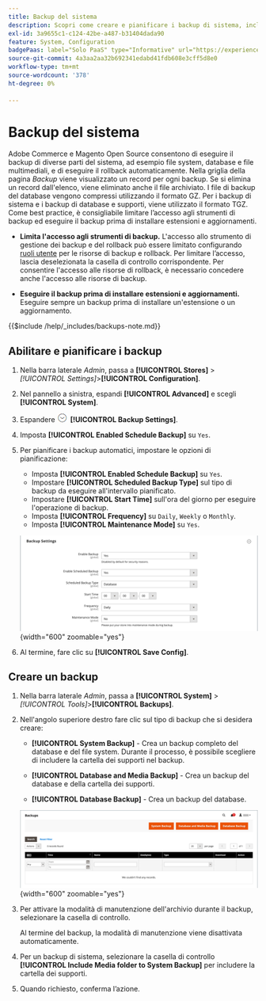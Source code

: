 ```yaml
---
title: Backup del sistema
description: Scopri come creare e pianificare i backup di sistema, inclusi file system, database e file multimediali.
exl-id: 3a9655c1-c124-42be-a487-b31404dada90
feature: System, Configuration
badgePaas: label="Solo PaaS" type="Informative" url="https://experienceleague.adobe.com/en/docs/commerce/user-guides/product-solutions" tooltip="Applicabile solo ai progetti Adobe Commerce on Cloud (infrastruttura PaaS gestita da Adobe) e ai progetti on-premise."
source-git-commit: 4a3aa2aa32b692341edabd41fdb608e3cff5d8e0
workflow-type: tm+mt
source-wordcount: '378'
ht-degree: 0%

---
```


# Backup del sistema

Adobe Commerce e Magento Open Source consentono di eseguire il backup di diverse parti del sistema, ad esempio file system, database e file multimediali, e di eseguire il rollback automaticamente. Nella griglia della pagina _Backup_ viene visualizzato un record per ogni backup. Se si elimina un record dall&#39;elenco, viene eliminato anche il file archiviato. I file di backup del database vengono compressi utilizzando il formato GZ. Per i backup di sistema e i backup di database e supporti, viene utilizzato il formato TGZ. Come best practice, è consigliabile limitare l’accesso agli strumenti di backup ed eseguire il backup prima di installare estensioni e aggiornamenti.

- **Limita l&#39;accesso agli strumenti di backup.** L&#39;accesso allo strumento di gestione dei backup e del rollback può essere limitato configurando [ruoli utente](permissions-user-roles.md) per le risorse di backup e rollback. Per limitare l’accesso, lascia deselezionata la casella di controllo corrispondente. Per consentire l&#39;accesso alle risorse di rollback, è necessario concedere anche l&#39;accesso alle risorse di backup.

- **Eseguire il backup prima di installare estensioni e aggiornamenti.** Eseguire sempre un backup prima di installare un&#39;estensione o un aggiornamento.

{{$include /help/_includes/backups-note.md}}

## Abilitare e pianificare i backup

1. Nella barra laterale _Admin_, passa a **[!UICONTROL Stores]** > _[!UICONTROL Settings]_>**[!UICONTROL Configuration]**.

1. Nel pannello a sinistra, espandi **[!UICONTROL Advanced]** e scegli **[!UICONTROL System]**.

1. Espandere ![Il selettore di espansione](../assets/icon-display-expand.png) **[!UICONTROL Backup Settings]**.

1. Imposta **[!UICONTROL Enabled Schedule Backup]** su `Yes`.

1. Per pianificare i backup automatici, impostare le opzioni di pianificazione:

   - Imposta **[!UICONTROL Enabled Schedule Backup]** su `Yes`.
   - Impostare **[!UICONTROL Scheduled Backup Type]** sul tipo di backup da eseguire all&#39;intervallo pianificato.
   - Impostare **[!UICONTROL Start Time]** sull&#39;ora del giorno per eseguire l&#39;operazione di backup.
   - Imposta **[!UICONTROL Frequency]** su `Daily`, `Weekly` o `Monthly`.
   - Imposta **[!UICONTROL Maintenance Mode]** su `Yes`.

   ![Configurazione avanzata - backup](../configuration-reference/advanced/assets/system-scheduled-backup-settings.png){width="600" zoomable="yes"}

1. Al termine, fare clic su **[!UICONTROL Save Config]**.

## Creare un backup

1. Nella barra laterale _Admin_, passa a **[!UICONTROL System]** > _[!UICONTROL Tools]_>**[!UICONTROL Backups]**.

1. Nell&#39;angolo superiore destro fare clic sul tipo di backup che si desidera creare:

   - **[!UICONTROL System Backup]** - Crea un backup completo del database e del file system. Durante il processo, è possibile scegliere di includere la cartella dei supporti nel backup.

   - **[!UICONTROL Database and Media Backup]** - Crea un backup del database e della cartella dei supporti.

   - **[!UICONTROL Database Backup]** - Crea un backup del database.

   ![Strumenti di sistema - backup](./assets/tools-backups.png){width="600" zoomable="yes"}

1. Per attivare la modalità di manutenzione dell&#39;archivio durante il backup, selezionare la casella di controllo.

   Al termine del backup, la modalità di manutenzione viene disattivata automaticamente.

1. Per un backup di sistema, selezionare la casella di controllo **[!UICONTROL Include Media folder to System Backup]** per includere la cartella dei supporti.

1. Quando richiesto, conferma l’azione.



<!-- Last updated from includes: 2023-02-22 09:59:54 -->
